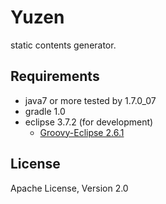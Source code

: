 # Yuzen
static contents generator.

## Requirements
* java7 or more tested by 1.7.0_07
* gradle 1.0
* eclipse 3.7.2 (for development)
    * [Groovy-Eclipse 2.6.1](http://groovy.codehaus.org/Eclipse+Plugin)

## License
Apache License, Version 2.0


